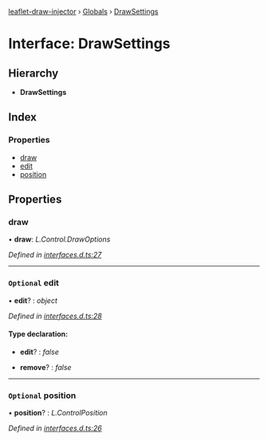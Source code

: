 [leaflet-draw-injector](../README.md) › [Globals](../globals.md) › [DrawSettings](drawsettings.md)

# Interface: DrawSettings

## Hierarchy

* **DrawSettings**

## Index

### Properties

* [draw](drawsettings.md#draw)
* [edit](drawsettings.md#optional-edit)
* [position](drawsettings.md#optional-position)

## Properties

###  draw

• **draw**: *L.Control.DrawOptions*

*Defined in [interfaces.d.ts:27](https://github.com/OpenCIAg/Ngx-Leaflet-Draw-Injector/blob/ca6b1fb/projects/ngx-leaflet-draw-injector/src/lib/interfaces.d.ts#L27)*

___

### `Optional` edit

• **edit**? : *object*

*Defined in [interfaces.d.ts:28](https://github.com/OpenCIAg/Ngx-Leaflet-Draw-Injector/blob/ca6b1fb/projects/ngx-leaflet-draw-injector/src/lib/interfaces.d.ts#L28)*

#### Type declaration:

* **edit**? : *false*

* **remove**? : *false*

___

### `Optional` position

• **position**? : *L.ControlPosition*

*Defined in [interfaces.d.ts:26](https://github.com/OpenCIAg/Ngx-Leaflet-Draw-Injector/blob/ca6b1fb/projects/ngx-leaflet-draw-injector/src/lib/interfaces.d.ts#L26)*
